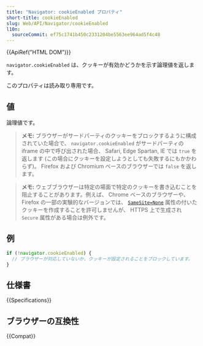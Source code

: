 ```yaml
---
title: "Navigator: cookieEnabled プロパティ"
short-title: cookieEnabled
slug: Web/API/Navigator/cookieEnabled
l10n:
  sourceCommit: ef75c1741b450c2331204be5563ee964ad5f4c48
---
```


{{ApiRef("HTML DOM")}}

`navigator.cookieEnabled` は、クッキーが有効かどうかを示す論理値を返します。

このプロパティは読み取り専用です。

## 値

論理値です。

> **メモ:** ブラウザーがサードパーティのクッキーをブロックするように構成されていた場合で、 `navigator.cookieEnabled` がサードパーティの iframe の中で呼び出された場合、 Safari, Edge Spartan, IE では `true` を返します (この場合にクッキーを設定しようとしても失敗するにもかかわらず)。 Firefox および Chromium ベースのブラウザーでは `false` を返します。

> **メモ:** ウェブブラウザーは特定の場面で特定のクッキーを書き込むことを阻止することがあります。例えば、 Chrome ベースのブラウザーや、 Firefox の一部の実験的なバージョンでは、 [`SameSite=None`](/ja/docs/Web/HTTP/Headers/Set-Cookie#samesitesamesite-value) 属性の付いたクッキーを作成することを許可しませんが、 HTTPS 上で生成され `Secure` 属性がある場合は例外です。

## 例

```js
if (!navigator.cookieEnabled) {
  // ブラウザーが対応していないか、クッキーが設定されることをブロックしています。
}
```

## 仕様書

{{Specifications}}

## ブラウザーの互換性

{{Compat}}
